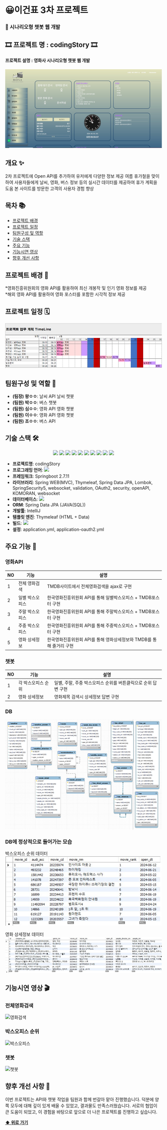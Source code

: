 # 😀이건표 3차 프로젝트

### 🎥 시나리오형 챗봇 웹 개발

## 🎞 **프로젝트 명** : codingStory 🎞

#### **프로젝트 설명** : 영화사 시나리오형 챗봇 웹 개발

<img src="src/main/resources/static/images/메인.jpg" alt="메인"/>

## 개요 ✨
2차 프로젝트에 Open API를 추가하여 유저에게 다양한 정보 제공
여름 휴가철을 맞이하여 사용자들에게 날씨, 영화, 버스 정보 등의 실시간 데이터를 제공하여 휴가 계획을 도움
본 사이트를 방문한 고객의 사용자 경험 향상

## 목차 📚
- [프로젝트 배경](#프로젝트-배경-)
- [프로젝트 일정](#프로젝트-일정-)
- [팀원구성 및 역할](#팀원구성-및-역할-)
- [기술 스택](#기술-스택-)
- [주요 기능](#주요-기능-)
- [기능시연 영상](#기능시연-영상-)
- [향후 개선 사항](#향후-개선-사항-)

## 프로젝트 배경 📜
*영화진흥위원회의 영화 API를 활용하여 최신 개봉작 및 인기 영화 정보를 제공  
*해외 영화 API를 활용하여 영화 포스터를 포함한 시각적 정보 제공

## 프로젝트 일정 🗓️
<img src="src/main/resources/static/images/일정3.png" alt="프로젝트일정"/>

## 팀원구성 및 역할 👥

- **(팀장) 왕ㅇㅇ**: 날씨 API 날씨 챗봇
- **(팀원) 박ㅇㅇ**: 버스 챗봇
- **(팀원) 심ㅇㅇ**: 영화 API 영화 챗봇
- **(팀원) 이ㅇㅇ**: 영화 API 영화 챗봇
- **(팀원) 조ㅇㅇ**: 버스 API

## 기술 스택 🛠️

<p align="center">
  <img src="https://img.shields.io/badge/JavaScript-F7DF1E?style=for-the-badge&logo=JavaScript&logoColor=white">
  <img src="https://img.shields.io/badge/HTML5-E34F26?style=for-the-badge&logo=html5&logoColor=white">
  <img src="https://img.shields.io/badge/CSS3-1572B6?style=for-the-badge&logo=css3&logoColor=white">
  <img src="https://img.shields.io/badge/jQuery-0769AD?style=for-the-badge&logo=jquery&logoColor=white">
  <img src="https://img.shields.io/badge/Amazon_AWS-232F3E?style=for-the-badge&logo=amazon-aws&logoColor=white">
  <img src="https://img.shields.io/badge/Oracle-F80000?style=for-the-badge&logo=Oracle&logoColor=white">
  <img src="https://img.shields.io/badge/Spring_Security-6DB33F?style=for-the-badge&logo=Spring-Security&logoColor=white">
  <img src="https://img.shields.io/badge/GIT-E44C30?style=for-the-badge&logo=git&logoColor=white">
  <img src="https://img.shields.io/badge/Notion-000000?style=for-the-badge&logo=notion&logoColor=white">
  <img src="https://img.shields.io/badge/Visual Studio Code-007ACC?style=for-the-badge&logo=Visual Studio Code&logoColor=white">
</p>

- **프로젝트명**: codingStory
- **프로그래밍 언어**: <img src="https://img.shields.io/badge/Java-ED8B00?style=for-the-badge&logo=openjdk&logoColor=white">
- **프레임워크**: Springboot 2.7.11
- **라이브러리**: Spring WEB(MVC), Thymeleaf, Spring Data JPA, Lombok, SpringSecurity5, websocket, validation, OAuth2, security, openAPI, KOMORAN, websocket
- **데이터베이스**: <img src="https://img.shields.io/badge/MySQL-005C84?style=for-the-badge&logo=mysql&logoColor=white">
- **ORM**: Spring Data JPA (JAVA(SQL))
- **개발툴**: IntelliJ
- **템플릿 엔진**: Thymeleaf (HTML + Data)
- **빌드**: <img src="https://img.shields.io/badge/Gradle-02303A.svg?style=for-the-badge&logo=Gradle&logoColor=white">
- **설정**: application.yml, application-oauth2.yml

## 주요 기능 🚀

### 영화API
| NO | 기능       | 설명                                                                  |
|----|----------|---------------------------------------------------------------------|
| 1  | 전체 영화검색  | TMDB사이트에서 전체영화검색을 ajax로 구현                                          |
| 2  | 일별 박스오피스 | 한국영화진흥위원회 API를 통해 일별박스오피스 + TMDB포스터 구현 |
| 3  | 주말 박스오피스 | 한국영화진흥위원회 API를 통해 주말박스오피스 + TMDB포스터 구현                              |
| 4  | 주중 박스오피스 | 한국영화진흥위원회 API를 통해 주중박스오피스 + TMDB포스터 구현                              |
| 5  | 영화 상세정보  | 한국영화진흥위원회 API를 통해 영화상세정보와 TMDB를 통해 줄거리 구현                           |
### 챗봇
| NO | 기능         | 설명                                   |
|----|------------|--------------------------------------|
| 1  | 각 박스오피스 순위 | 일별, 주말, 주중 박스오피스 순위를 버튼클릭으로 순위 답변 구현 |
| 2  | 영화 상세정보    | 영화제목 검색시 상세정보 답변 구현                  |


### DB
<img src="src/main/resources/static/images/erd.png" alt="DB설계"/>

### DB에 정상적으로 들어가는 모습


박스오피스 순위 데이터
<img src="src/main/resources/static/images/db2.jpg" alt="DB2"/>

영화 상세정보 데이터
<img src="src/main/resources/static/images/db1.jpg" alt="DB1"/>

## 기능시연 영상 🎬

### 전체영화검색
![영화검색](https://github.com/qkrwnsdn981204/Project3_GroupAir/assets/154856555/64b8ec1b-4fd5-45d0-87d5-a74af6707efc)

### 박스오피스 순위
![박스오피스](https://github.com/qkrwnsdn981204/Project3_GroupAir/assets/154856555/b8a5a57f-cc06-4fbe-a705-5deee8f945f7)

### 챗봇
![챗봇](https://github.com/qkrwnsdn981204/Project3_GroupAir/assets/154856555/05cafb0a-bbd4-4f86-a090-34d77f424ddf)

## 향후 개선 사항 🔧
이번 프로젝트는 API와 챗봇 작업을 팀원과 함께 번갈아 맡아 진행했습니다. 
덕분에 양쪽 모두에 대해 깊이 있게 배울 수 있었고, 결과물도 만족스러웠습니다. 
서로의 협업이 큰 도움이 되었고, 이 경험을 바탕으로 앞으로 더 나은 프로젝트를 진행하고 싶습니다.

**[⬆ 위로 가기](#이건표-3차-프로젝트)**
